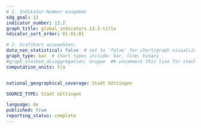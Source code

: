 ```yaml
---
# 1. Indikator-Nummer eingeben 
sdg_goal: 13
indicator_number: 13.2
graph_title: global_indicators.13-2-title
ndicator_sort_order: 01-01-01

# 2. Grafikart auswaehlen: 
data_non_statistical: false  # set to 'false' for chart/graph visualization 
graph_type: bar  # chart types include: bar, line, binary 
#graph_stacked_disaggregation: Gruppe  ## uncomment this line for stacked bars. eplace 'Geschlecht' with the field of aggregation. 
computation_units: t/a


national_geographical_coverage: Stadt Göttingen

SOURCE_TYPE: Stadt Göttingen

language: de   
published: true 
reporting_status: complete
---
```

